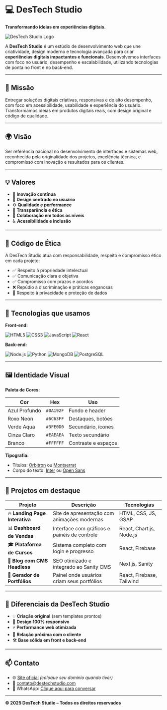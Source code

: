 # 💻 DesTech Studio

**Transformando ideias em experiências digitais.**

![DesTech Studio Logo](logo-destech.png)

A **DesTech Studio** é um estúdio de desenvolvimento web que une criatividade, design moderno e tecnologia avançada para criar **experiências digitais impactantes e funcionais**. Desenvolvemos interfaces com foco no usuário, desempenho e escalabilidade, utilizando tecnologias de ponta no front e no back-end.

---

## 🎯 Missão

Entregar soluções digitais criativas, responsivas e de alto desempenho, com foco em acessibilidade, usabilidade e experiência do usuário. Transformamos ideias em produtos digitais reais, com design original e código de qualidade.

---

## 🌍 Visão

Ser referência nacional no desenvolvimento de interfaces e sistemas web, reconhecida pela originalidade dos projetos, excelência técnica, e compromisso com inovação e resultados para os clientes.

---

## 💡 Valores

- 🧠 **Inovação contínua**
- 🎨 **Design centrado no usuário**
- ⚙️ **Qualidade e performance**
- 🤝 **Transparência e ética**
- 🧩 **Colaboração em todos os níveis**
- ♿ **Acessibilidade e inclusão**

---

## 📜 Código de Ética

A DesTech Studio atua com responsabilidade, respeito e compromisso ético em cada projeto:

- ✅ Respeito à propriedade intelectual
- ✅ Comunicação clara e objetiva
- ✅ Compromisso com prazos e acordos
- ❌ Repúdio à discriminação e práticas enganosas
- 🔐 Respeito à privacidade e proteção de dados

---

## 🧬 Tecnologias que usamos

**Front-end:**

![HTML5](https://img.shields.io/badge/HTML5-E34F26?style=flat&logo=html5&logoColor=white)
![CSS3](https://img.shields.io/badge/CSS3-1572B6?style=flat&logo=css3&logoColor=white)
![JavaScript](https://img.shields.io/badge/JavaScript-F7DF1E?style=flat&logo=javascript&logoColor=black)
![React](https://img.shields.io/badge/React-20232a?style=flat&logo=react&logoColor=61dafb)

**Back-end:**

![Node.js](https://img.shields.io/badge/Node.js-339933?style=flat&logo=nodedotjs&logoColor=white)
![Python](https://img.shields.io/badge/Python-3776AB?style=flat&logo=python&logoColor=white)
![MongoDB](https://img.shields.io/badge/MongoDB-4DB33D?style=flat&logo=mongodb&logoColor=white)
![PostgreSQL](https://img.shields.io/badge/PostgreSQL-4169E1?style=flat&logo=postgresql&logoColor=white)

---

## 🖼️ Identidade Visual

**Paleta de Cores:**

| Cor         | Hex       | Uso                    |
|-------------|-----------|------------------------|
| Azul Profundo | `#0A192F` | Fundo e header         |
| Roxo Neon    | `#6C63FF` | Destaques, botões      |
| Verde Aqua   | `#3FE0D0` | Secundário, ícones     |
| Cinza Claro  | `#EAEAEA` | Texto secundário       |
| Branco       | `#FFFFFF` | Contraste e espaços    |

**Tipografia:**
- Títulos: [Orbitron](https://fonts.google.com/specimen/Orbitron) ou [Montserrat](https://fonts.google.com/specimen/Montserrat)
- Corpo do texto: [Inter](https://fonts.google.com/specimen/Inter) ou [Open Sans](https://fonts.google.com/specimen/Open+Sans)

---

## 📂 Projetos em destaque

| Projeto | Descrição | Tecnologias |
|--------|-----------|-------------|
| 🔥 **Landing Page Interativa** | Site de apresentação com animações modernas | HTML, CSS, JS, GSAP |
| 📊 **Dashboard de Vendas** | Interface com gráficos e painéis de controle | React, Chart.js, Node.js |
| 🎓 **Plataforma de Cursos** | Sistema completo com login e progresso | React, Firebase |
| 📝 **Blog com CMS Headless** | SEO otimizado e integrado ao Sanity CMS | Next.js, Sanity |
| 💼 **Gerador de Portfólios** | Painel onde usuários criam seus portfólios | React, Firebase, Tailwind |

---

## 🚀 Diferenciais da DesTech Studio

- 💡 **Criação original** (sem templates prontos)
- 📱 **Design 100% responsivo**
- ⚡ **Performance web otimizada**
- 🤝 **Relação próxima com o cliente**
- 🛠️ **Base sólida em front e back-end**

---

## 📫 Contato

- 🌐 [Site oficial](https://destechstudio.com) *(coloque seu domínio quando tiver)*
- 📧 contato@destechstudio.com
- 📱 WhatsApp: [Clique aqui para conversar](https://api.whatsapp.com/send?phone=5527997623605&text=Olá!%20Gostaria%20de%20conversar%20com%20a%20DesTech%20Studio)

---

**© 2025 DesTech Studio – Todos os direitos reservados**
